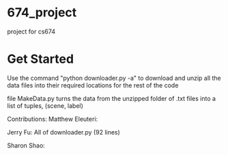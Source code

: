 # 674_project
project for cs674


# Get Started
Use the command "python downloader.py -a" to download and unzip all the data files into their required locations for the rest of the code

file MakeData.py turns the data from the unzipped folder of .txt files into a list of tuples, (scene, label)


Contributions:
Matthew Eleuteri:

Jerry Fu:
All of downloader.py (92 lines)

Sharon Shao:
